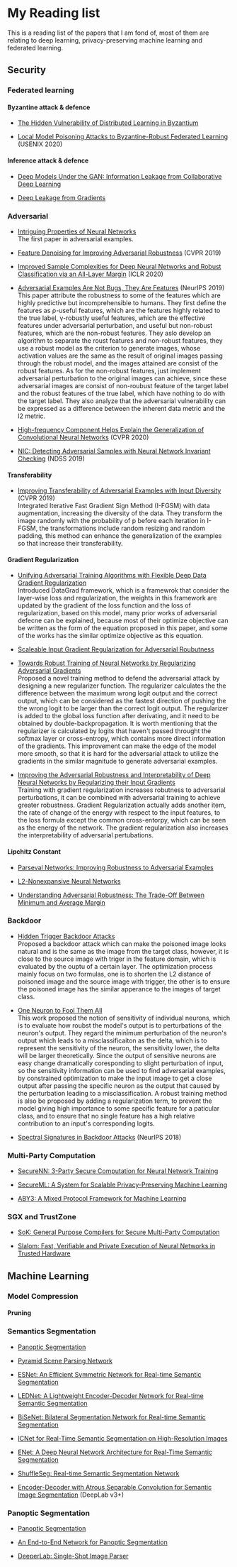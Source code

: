 # My Reading list
This is a reading list of the papers that I am fond of, most of them are relating to deep learning, privacy-preserving machine learning and federated learning.


## Security

### Federated learning

#### Byzantine attack & defence

- [The Hidden Vulnerability of Distributed Learning in Byzantium](https://arxiv.org/pdf/1802.07927.pdf)

- [Local Model Poisoning Attacks to Byzantine-Robust Federated Learning](https://arxiv.org/pdf/1911.11815.pdf) (USENIX 2020)


#### Inference attack & defence

- [Deep Models Under the GAN: Information Leakage from Collaborative Deep Learning](https://arxiv.org/pdf/1702.07464.pdf)


- [Deep Leakage from Gradients](https://arxiv.org/pdf/1906.08935.pdf)



### Adversarial

- [Intriguing Properties of Neural Networks](https://arxiv.org/pdf/1312.6199.pdf) <br/> The first paper in adversarial examples.

- [Feature Denoising for Improving Adversarial Robustness](https://openaccess.thecvf.com/content_CVPR_2019/papers/Xie_Feature_Denoising_for_Improving_Adversarial_Robustness_CVPR_2019_paper.pdf) (CVPR 2019)

- [Improved Sample Complexities for Deep Neural Networks and Robust Classification via an All-Layer Margin](https://openreview.net/forum?id=HJe_yR4Fwr) (ICLR 2020)

- [Adversarial Examples Are Not Bugs, They Are Features](https://arxiv.org/pdf/1905.02175.pdf) (NeurIPS 2019) <br/> 
This paper attribute the robustness to some of the features which are highly predictive but incomprehensible to humans. They first define the features as ρ-useful features, which are the features highly related to the true label, γ-robustly useful features, which are the effective features under adversarial perturbation, and useful but non-robust features, which are the non-robust features. They aslo develop an algorithm to separate the roust features and non-robust features, they use a robust model as the criterion to generate images, whose activation values are the same as the result of original images passing through the robust model, and the images attained are consist of the robust features. As for the non-robust features, just implement adversarial perturbation to the original images can achieve, since these adversarial images are consist of non-roubust feature of the target label and the robust features of the true label, which have nothing to do with the target label. They also analyze that the adversarial vulnerability can be expressed as a difference between the inherent data metric and the l2 metric.

- [High-frequency Component Helps Explain the Generalization of Convolutional Neural Networks](https://arxiv.org/pdf/1905.13545.pdf) (CVPR 2020)

- [NIC: Detecting Adversarial Samples with Neural Network Invariant Checking](https://www.ndss-symposium.org/wp-content/uploads/2019/02/ndss2019_03A-4_Ma_paper.pdf) (NDSS 2019)

#### Transferability
- [Improving Transferability of Adversarial Examples with Input Diversity](https://openaccess.thecvf.com/content_CVPR_2019/papers/Xie_Improving_Transferability_of_Adversarial_Examples_With_Input_Diversity_CVPR_2019_paper.pdf) (CVPR 2019) <br/> 
Integrated Iterative Fast Gradient Sign Method (I-FGSM) with data augmentation, increasing the diversity of the data. They transform the image randomly with the probability of p before each iteration in I-FGSM, the transformations include random resizing and random padding, this method can enhance the generalization of the examples so that increase their transferability.


#### Gradient Regularization
- [Unifying Adversarial Training Algorithms with Flexible Deep Data Gradient Regularization](https://arxiv.org/pdf/1601.07213v1.pdf) <br/> 
Introduced DataGrad framework, which is a framewrok that consider the layer-wise loss and regularization, the weights in this framework are updated by the gradient of the loss function and the loss of regularization, based on this model, many prior works of adversarial defecne can be explained, because most of their optimize objective can be written as the form of the equation proposed in this paper, and some of the works has the similar optimize objective as this equation.

- [Scaleable Input Gradient Regularization for Adversarial Roubutness](https://arxiv.org/pdf/1905.11468.pdf)

- [Towards Robust Training of Neural Networks by Regularizing Adversarial Gradients](https://arxiv.org/pdf/1712.00673.pdf) <br/> 
Proposed a novel training method to defend the adversarial attack by designing a new regularizer function. The regularizer calculates the the difference between the maximum wrong logit output and the correct output, which can be considered as the fastest direction of pushing the the wrong logit to be larger than the correct logit output. The regularizer is added to the global loss function after derivating, and it need to be obtained by double-backpropagation. It is worth mentioning that the regularizer is calculated by logits that haven't passed throught the softmax layer or cross-entropy, which contains more direct information of the gradients. This improvement can make the edge of the model more smooth, so that it is hard for the adversarial attack to utilize the gradients in the similar magnitude to generate adversarial examples.

- [Improving the Adversarial Robustness and Interpretability of Deep Neural Networks by Regularizing their Input Gradients](https://arxiv.org/pdf/1711.09404.pdf) <br/> 
Training with gradient regularization increases robutness to adversarial perturbations, it can be combined with adversarial training to achieve greater robustness. Gradient Regularization actually adds another item, the rate of change of the energy with respect to the input features, to the loss formula except the common cross-entorpy, which can be seen as the energy of the network. The gradient regularization also increases the interpretability of adversarial pertubations.

#### Lipchitz Constant

- [Parseval Networks: Improving Robustness to Adversarial Examples](https://arxiv.org/pdf/1704.08847.pdf)

- [L2-Nonexpansive Neural Networks](https://arxiv.org/pdf/1802.07896.pdf)

- [Understanding Adversarial Robustness: The Trade-Off Between Minimum and Average Margin](https://arxiv.org/pdf/1907.11780.pdf)


### Backdoor
- [Hidden Trigger Backdoor Attacks](https://arxiv.org/pdf/1905.11468.pdf) <br/> 
Proposed a backdoor attack which can make the poisoned image looks natural and is the same as the image from the target class, however, it is close to the source image with triger in the feature domain, which is evaluated by the ouptu of a certain layer. The optimization process mainly focus on two formulas, one is to shorten the L2 distance of poisoned image and the source image with trigger, the other is to ensure the poisoned image has the similar apperance to the images of target class.

- [One Neuron to Fool Them All](https://arxiv.org/pdf/2003.09372.pdf) <br/> 
This work proposed the notion of sensitivity of individual neurons, which is to evaluate how roubst the model's output is to perturbations of the neuron's output. They regard the minimum perturbation of the neuron's output which leads to a misclassificaiton as the delta, which is to represent the sensitivity of the neuron, the sensitivity lower, the delta will be larger theoretically. Since the output of sensitive neurons are easy change dramatically coresponding to slight perturbation of input, so the sensitivity information can be used to find adversarial examples, by constrained optimization to make the input image to get a close output after passing the specific neuron as the output that caused by the perturbation leading to a misclassification. A robust training method is also be proposed by adding a regularization term, to prevent the model giving high importance to some specific feature for a paticular class, and to ensure that no single feature has a high relative contribution to an input's corresponding logits.

- [Spectral Signatures in Backdoor Attacks](https://proceedings.neurips.cc/paper/2018/hash/280cf18baf4311c92aa5a042336587d3-Abstract.html) (NeurIPS 2018)

### Multi-Party Computation

- [SecureNN: 3-Party Secure Computation for Neural Network Training](https://eprint.iacr.org/2018/442.pdf)

- [SecureML: A System for Scalable Privacy-Preserving Machine Learning](https://eprint.iacr.org/2017/396.pdf)

- [ABY3: A Mixed Protocol Framework for Machine Learning](https://eprint.iacr.org/2018/403.pdf)


### SGX and TrustZone

- [SoK: General Purpose Compilers for Secure Multi-Party Computation](https://marsella.github.io/static/mpcsok.pdf)

- [Slalom: Fast, Verifiable and Private Execution of Neural Networks in Trusted Hardware](https://arxiv.org/pdf/1806.03287.pdf)

## Machine Learning

### Model Compression

#### Pruning

### Semantics Segmentation

- [Panoptic Segmentation](https://arxiv.org/pdf/1801.00868.pdf)

- [Pyramid Scene Parsing Network](https://arxiv.org/pdf/1612.01105.pdf)

- [ESNet: An Efficient Symmetric Network for Real-time Semantic Segmentation](https://arxiv.org/pdf/1906.09826v1.pdf)

- [LEDNet: A Lightweight Encoder-Decoder Network for Real-time Semantic Segmentation](https://arxiv.org/pdf/1905.02423.pdf)

- [BiSeNet: Bilateral Segmentation Network for Real-time Semantic Segmentation](https://arxiv.org/pdf/1808.00897.pdf)

- [ICNet for Real-Time Semantic Segmentation on High-Resolution Images](https://arxiv.org/pdf/1704.08545.pdf)

- [ENet: A Deep Neural Network Architecture for Real-Time Semantic Segmentation](https://arxiv.org/pdf/1606.02147.pdf)

- [ShuffleSeg: Real-time Semantic Segmentation Network](https://arxiv.org/pdf/1803.03816.pdf)

- [Encoder-Decoder with Atrous Separable Convolution for Semantic Image Segmentation](https://arxiv.org/pdf/1802.02611.pdf) (DeepLab v3+)

### Panoptic Segmentation

- [Panoptic Segmentation](https://arxiv.org/pdf/1801.00868.pdf)

- [An End-to-End Network for Panoptic Segmentation](https://arxiv.org/pdf/1903.05027.pdf)

- [DeeperLab: Single-Shot Image Parser](https://arxiv.org/pdf/1902.05093.pdf)
